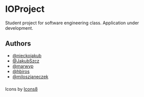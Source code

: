 # IOProject

Student project for software engineering class. Application under development.


## Authors

- [@nieckojakub](https://www.github.com/nieckojakub)
- [@JakubSzcz](https://www.github.com/JakubSzcz)
- [@marwyp](https://www.github.com/marwyp)
- [@hbiros](https://www.github.com/hbiros)
- [@miloszjaneczek](https://www.github.com/miloszjaneczek)

###
Icons by [Icons8](https://icons8.com)
